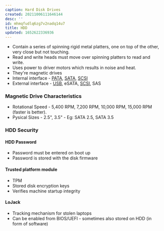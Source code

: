 ```yaml
---
caption: Hard Disk Drives
created: 20211006111646144
desc: ''
id: mhmqfudlq6zg7v2nadq14u7
title: HDD
updated: 1652622336936
---
```

   
   
- Contain a series of spinning rigid metal platters, one on top of the other, very close but not touching.   
- Read and write heads must move over spinning platters to read and write.   
- Uses power to driver motors which results in noise and heat.   
- They're magnetic drives   
- Internal interface - [PATA](../devlog/pata.md), [SATA](/not_created.md), [SCSI](/not_created.md)   
- External interface - [USB](../devlog/usb.md), eSATA, [SCSI](/not_created.md), SAS   
   
### Magnetic Drive Characteristics   
   
   
- Rotational Speed - 5,400 RPM, 7,200 RPM, 10,000 RPM, 15,000 RPM (faster is better).   
- Pysical Sizes - 2.5", 3.5" - Eg: SATA 2.5, SATA 3.5   
   
### HDD Security   
   
#### HDD Password   
   
   
- Password must be entered on boot up   
- Password is stored with the disk firmware   
   
#### Trusted platform module   
   
   
- TPM   
- Stored disk encryption keys   
- Verifies machine startup integrity   
   
#### LoJack   
   
   
- Tracking mechanism for stolen laptops   
- Can be enabled from BIOS/UEFI - sometimes also stored on HDD (in form of software)